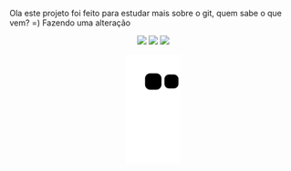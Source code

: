 Ola este projeto foi feito para estudar mais sobre o git, quem sabe o que vem? =)
Fazendo uma alteração

 <div> 
<center>
  <a href="https://www.linkedin.com/in/carlos-daniel-084a101a4" target="_blank"><img src="https://img.shields.io/badge/linkedin-black?style=for-the-badge&logoHeig=40&logo=linkedin&logoColor=blue" height="30" target="_blank"></a> 
  <a href="https://www.instagram.com/carl_dan42" target="_blank"><img src="https://img.shields.io/badge/INSTAGRAM-black?style=for-the-badge&logoHeig=40&logo=instagram&logoColor=violet"  height="30" target="_blank"></a>
  <a href = "mailto: nightsword1111@gmail.com"><img src="https://img.shields.io/badge/gmail-black?style=for-the-badge&logoHeig=40&logo=GMAIL&logoColor=red" height="30" target="_blank"></a>
  
 
   ![Snake animation](https://github.com/rafaballerini/rafaballerini/blob/output/github-contribution-grid-snake.svg)
 </center>
</div>
